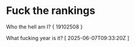 # Fuck the rankings

Who the hell am I?
{ 19102508 }

What fucking year is it?
[ 2025-06-07T09:33:20Z ]
